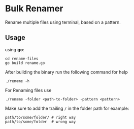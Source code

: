 # Bulk Renamer
Rename multiple files using terminal, based on a pattern.

## Usage
using **go**:
```
cd rename-files
go build rename.go
```
After building the binary run the following command for help
```
./rename -h
```
For Renaming files use
```
./rename -folder <path-to-folder> -pattern <pattern> 
```
Make sure to add the trailing `/` in the folder path for example:<br /> 
```
path/to/some/folder/ # right way
path/to/some/folder  # wrong way
```
